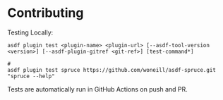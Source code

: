# Contributing

Testing Locally:

```shell
asdf plugin test <plugin-name> <plugin-url> [--asdf-tool-version <version>] [--asdf-plugin-gitref <git-ref>] [test-command*]

#
asdf plugin test spruce https://github.com/woneill/asdf-spruce.git "spruce --help"
```

Tests are automatically run in GitHub Actions on push and PR.
